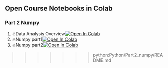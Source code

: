 ## Open Course Notebooks in Colab

### Part 2 Numpy
1. 🔥Data Analysis Overview[![Open In Colab](https://colab.research.google.com/assets/colab-badge.svg)](https://colab.research.google.com/github/TA-aiacademy/course_3.0/blob/python/Python/Part2_numpy/Data_Analysis_Overview.ipynb)
2. 🔥Numpy part1[![Open In Colab](https://colab.research.google.com/assets/colab-badge.svg)](https://colab.research.google.com/github/TA-aiacademy/course_3.0/blob/python/Python/Part2_numpy/Numpy_part1.ipynb)
3. 🔥Numpy part2[![Open In Colab](https://colab.research.google.com/assets/colab-badge.svg)](https://colab.research.google.com/github/TA-aiacademy/course_3.0/blob/python/Python/Part2_numpy/Numpy_part2.ipynb)
>>>>>>> python:Python/Part2_numpy/README.md
